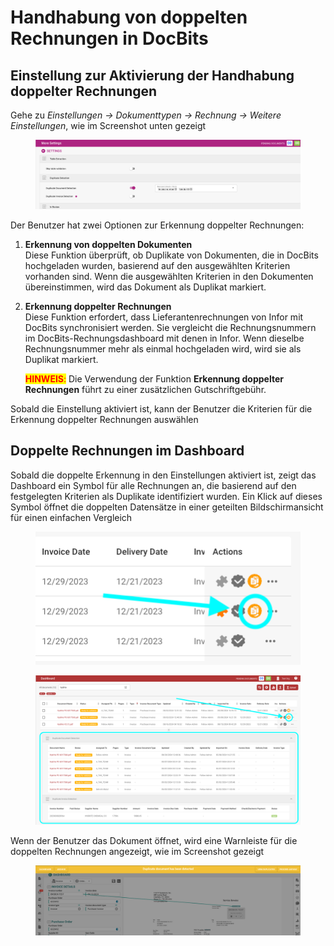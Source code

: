 # Handhabung von doppelten Rechnungen in DocBits

## Einstellung zur Aktivierung der Handhabung doppelter Rechnungen

Gehe zu _Einstellungen → Dokumenttypen → Rechnung → Weitere Einstellungen_, wie im Screenshot unten gezeigt

<figure><img src="../../.gitbook/assets/duplicate_invoice handling.png" alt=""><figcaption></figcaption></figure>

Der Benutzer hat zwei Optionen zur Erkennung doppelter Rechnungen:

1. **Erkennung von doppelten Dokumenten**\
   Diese Funktion überprüft, ob Duplikate von Dokumenten, die in DocBits hochgeladen wurden, basierend auf den ausgewählten Kriterien vorhanden sind. Wenn die ausgewählten Kriterien in den Dokumenten übereinstimmen, wird das Dokument als Duplikat markiert.
2.  **Erkennung doppelter Rechnungen**\
    Diese Funktion erfordert, dass Lieferantenrechnungen von Infor mit DocBits synchronisiert werden. Sie vergleicht die Rechnungsnummern im DocBits-Rechnungsdashboard mit denen in Infor. Wenn dieselbe Rechnungsnummer mehr als einmal hochgeladen wird, wird sie als Duplikat markiert.&#x20;

    <mark style="color:red;">**HINWEIS**</mark><mark style="color:red;">:</mark> Die Verwendung der Funktion **Erkennung doppelter Rechnungen** führt zu einer zusätzlichen Gutschriftgebühr.

Sobald die Einstellung aktiviert ist, kann der Benutzer die Kriterien für die Erkennung doppelter Rechnungen auswählen

## Doppelte Rechnungen im Dashboard

Sobald die doppelte Erkennung in den Einstellungen aktiviert ist, zeigt das Dashboard ein Symbol für alle Rechnungen an, die basierend auf den festgelegten Kriterien als Duplikate identifiziert wurden. Ein Klick auf dieses Symbol öffnet die doppelten Datensätze in einer geteilten Bildschirmansicht für einen einfachen Vergleich

<figure><img src="../../.gitbook/assets/duplicate_invoice handling2.png" alt=""><figcaption></figcaption></figure>

<figure><img src="../../.gitbook/assets/duplicate_invoice handling2b.png" alt=""><figcaption></figcaption></figure>

Wenn der Benutzer das Dokument öffnet, wird eine Warnleiste für die doppelten Rechnungen angezeigt, wie im Screenshot gezeigt

<figure><img src="../../.gitbook/assets/duplicate_invoice handling3.png" alt=""><figcaption></figcaption></figure>
